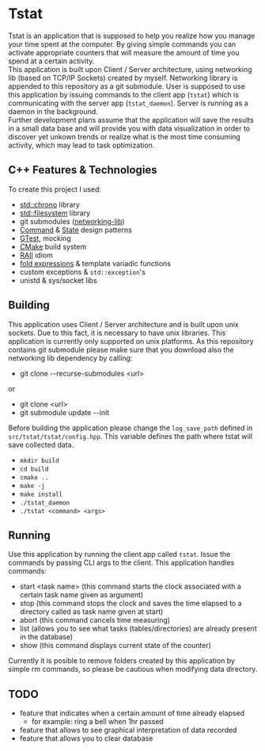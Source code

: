 # Tstat

Tstat is an application that is supposed to help you realize how you manage your time spent at the computer. By giving simple commands you can activate appropriate counters that will measure the amount of time you spend at a certain activity.  
This application is built upon Client / Server architecture, using networking lib (based on TCP/IP Sockets) created by myself. Networking library is appended to this repository as a git submodule. User is supposed to use this application by issuing commands to the client app (`tstat`) which is communicating with the server app (`tstat_daemon`). Server is running as a daemon in the background.  
Further development plans assume that the application will save the results in a small data base and will provide you with data visualization in order to discover yet unkown trends or realize what is the most time consuming activity, which may lead to task optimization.

## C++ Features & Technologies

To create this project I used:
- [std::chrono](https://en.cppreference.com/w/cpp/chrono) library
- [std::filesystem](https://en.cppreference.com/w/cpp/filesystem) library
- git submodules ([networking-lib](https://github.com/WojtekMs/Networking))
- [Command](https://refactoring.guru/design-patterns/command) & [State](https://refactoring.guru/design-patterns/state) design patterns
- [GTest](https://github.com/google/googletest), mocking
- [CMake](https://cmake.org/) build system
- [RAII](https://en.cppreference.com/w/cpp/language/raii) idiom
- [fold expressions](https://en.cppreference.com/w/cpp/language/fold) & template variadic functions
- custom exceptions & `std::exception`'s
- unistd & sys/socket libs



## Building

This application uses Client / Server architecture and is built upon unix sockets. Due to this fact, it is necessary to have unix libraries. This application is currently only supported on unix platforms. As this repository contains git submodule please make sure that you download also the networking lib dependency by calling:
- git clone --recurse-submodules \<url>  

or  
  
- git clone \<url>
- git submodule update --init

Before building the application please change the `log_save_path` defined in `src/tstat/tstat/config.hpp`. This variable defines the path where tstat will save collected data.

- `mkdir build`
- `cd build`
- `cmake ..`
- `make -j`
- `make install`
- `./tstat_daemon`
- `./tstat <command> <args>`

## Running
Use this application by running the client app called `tstat`. Issue the commands by passing CLI args to the client.
This application handles commands:
- start \<task name> (this command starts the clock associated with a certain task name given as argument)
- stop (this command stops the clock and saves the time elapsed to a directory called as task name given at start)
- abort (this command cancels time measuring)
- list (allows you to see what tasks (tables/directories) are already present in the database)
- show (this command displays current state of the counter)

Currently it is posible to remove folders created by this application by simple rm commands, so please be cautious when modifying data directory.

## TODO
- feature that indicates when a certain amount of time already elapsed 
  - for example: ring a bell when 1hr passed
- feature that allows to see graphical interpretation of data recorded
- feature that allows you to clear database


